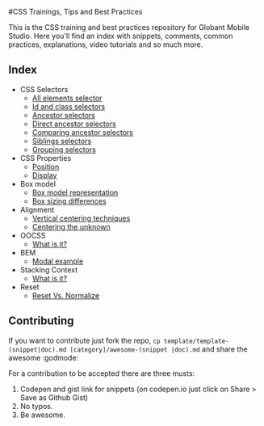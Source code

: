 #CSS Trainings, Tips and Best Practices

This is the CSS training and best practices repository for Globant Mobile Studio. Here you'll find an index with snippets, comments, common practices, explanations, video tutorials and so much more.

## Index

* CSS Selectors
    * [All elements selector](content/css-selectors/all-elements-selector.md)
    * [Id and class selectors](content/css-selectors/id-class-selectors.md)
    * [Ancestor selectors](content/css-selectors/ancestor-selector.md)
    * [Direct ancestor selectors](content/css-selectors/direct-ancestor-selector.md)
    * [Comparing ancestor selectors](content/css-selectors/comparing-ancestor-selectors.md)
    * [Siblings selectors](content/css-selectors/siblings-selectors.md)
    * [Grouping selectors](content/css-selectors/grouping-selectors.md)
* CSS Properties
    * [Position](content/css-properties/positioning.md)
    * [Display](content/css-properties/display.md)
* Box model
    * [Box model representation](content/box-model/representation.md)
    * [Box sizing differences](content/box-model/box-sizing-differences.md)
* Alignment
    * [Vertical centering techniques](content/alignment/vertical-centering-techniques.md)
    * [Centering the unknown](content/alignment/centering-the-unknown.md)
* OOCSS
    * [What is it?](content/oocss/what.md)
* BEM
    * [Modal example](content/BEM/modal.md)
* Stacking Context
    * [What is it?](content/stacking-context/what.md)
* Reset
	* [Reset Vs. Normalize](content/reset/reset-vs-normalize-doc.md)

## Contributing

If you want to contribute just fork the repo, ```cp template/template-(snippet|doc).md [category]/awesome-(snippet
|doc).md``` and share the awesome :godmode:

For a contribution to be accepted there are three musts:

1. Codepen and gist link for snippets (on codepen.io just click on Share > Save as Github Gist)
1. No typos.
1. Be awesome.
